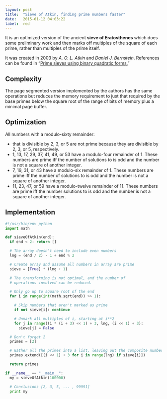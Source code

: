 ```yaml
---
layout: post
title:  "Sieve of Atkin, finding prime numbers faster"
date:   2015-01-12 04:03:22
label:  red
---
```


It is an optimized version of the ancient __sieve of Eratosthenes__ which does some preliminary work and then marks off multiples of the square of each prime, rather than multiples of the prime itself.

It was created in 2003 by _A. O. L. Atkin_ and _Daniel J. Bernstein_. References can be found in “[Prime sieves using binary quadratic forms.](http://www.ams.org/journals/mcom/2004-73-246/S0025-5718-03-01501-1/S0025-5718-03-01501-1.pdf)”

## Complexity

The page segmented version implemented by the authors has the same <span class="equation" data-expr="O(N)"></span> operations but reduces the memory requirement to just that required by the base primes below the square root of the range of <span class="equation" data-expr="O(N^{1/2} / \log N)"></span> bits of memory plus a minimal page buffer.

## Optimization

All numbers with a modulo-sixty remainder:

- that is divisible by 2, 3, or 5 are not prime because they are divisible by 2, 3, or 5, respectively.
- 1, 13, 17, 29, 37, 41, 49, or 53 have a modulo-four remainder of 1. These numbers are prime iff the number of solutions to <span class="equation" data-expr="4x^{2} + y^{2} = n"></span> is odd and the number is not a square of another integer.
- 7, 19, 31, or 43 have a modulo-six remainder of 1. These numbers are prime iff the number of solutions to <span class="equation" data-expr="3x^{2} + y^{2} = n"></span> is odd and the number is not a square of another integer.
- 11, 23, 47, or 59 have a modulo-twelve remainder of 11. These numbers are prime iff the number solutions to <span class="equation" data-expr="3x^{2} - y^{2} = n"></span> is odd and the number is not a square of another integer.

## Implementation

```python
#!/usr/bin/env python
import math

def sieveOfAtkin(end):
  if end < 2: return []

  # The array doesn't need to include even numbers
  lng = (end / 2) - 1 + end % 2

  # Create array and assume all numbers in array are prime
  sieve = [True] * (lng + 1)

  # The transforming is not optimal, and the number of
  # operations involved can be reduced.

  # Only go up to square root of the end
  for i in range(int(math.sqrt(end)) >> 1):

    # Skip numbers that aren't marked as prime
    if not sieve[i]: continue

    # Unmark all multiples of i, starting at i**2
    for j in range((i * (i + 3) << 1) + 3, lng, (i << 1) + 3):
      sieve[j] = False

  # Don't forget 2
  primes = [2]

  # Gather all the primes into a list, leaving out the composite numbers
  primes.extend([(i << 1) + 3 for i in range(lng) if sieve[i]])

  return primes

if __name__ == "__main__":
  my = sieveOfAtkin(100000)

  # Conclusions [2, 3, 5, ... , 99991]
  print my
```